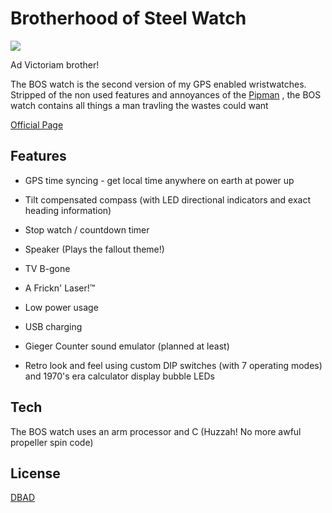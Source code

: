 Brotherhood of Steel Watch
========================
![ ](https://random-hackery.net/gitImages/1lzmw3d.png "Ad Victoriam!")

Ad Victoriam brother!

The BOS watch is the second version of my GPS enabled wristwatches. Stripped of the non used features and annoyances of the [Pipman](https://www.random-hackery.net/post/pipman-gps-watch/) , the BOS watch contains all things a man travling the wastes could want

[Official Page](https://random-hackery.net/post/bos-watch/)

Features
---------------
- GPS time syncing - get local time anywhere on earth at power up

- Tilt compensated compass (with LED directional indicators and exact heading information)

- Stop watch / countdown timer

- Speaker (Plays the fallout theme!)

- TV B-gone

- A Frickn' Laser!&trade;

- Low power usage

- USB charging


-  Gieger Counter sound emulator (planned at least)

- Retro look and feel using custom DIP switches (with 7 operating modes) and 1970's era calculator display bubble LEDs


Tech
---------
The BOS watch uses an arm processor and C (Huzzah! No more awful propeller spin code)

License
----------
[DBAD](https://github.com/philsturgeon/dbad/blob/master/LICENSE-en.md) 




